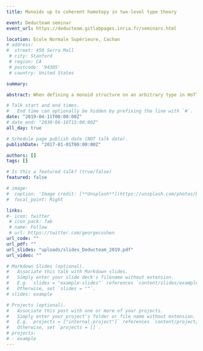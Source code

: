 ```yaml
---
title: Monoids up to coherent homotopy in two-level type theory

event: Deducteam seminar
event_url: https://deducteam.gitlabpages.inria.fr/seminars.html

location: Ecole Normale Supérieure, Cachan
# address:
#  street: 450 Serra Mall
 # city: Stanford
 # region: CA
 # postcode: '94305'
 # country: United States

summary:

abstract: When defining a monoid structure on an arbitrary type in HoTT, one should require a multiplication that is not only homotopy-associative, but also has an infinite tower of higher homotopies. For example in dimension two one should have a condition similar to Mac Lane’s pentagon for monoidal categories. We call such a monoid a monoid up to coherent homotopy. <br/>&nbsp;&nbsp; The goal of my internship in Stockholm was to formalize them in Agda. <br/>&nbsp;&nbsp; It is well-known that infinite towers of homotopies are hard to handle in plain HoTT, so we postulate a variant of two-level type theory, with a strict equality and an interval type. Then we adapt the set-theoretical treatment of monoids up to coherent homotopy using operads as presented by Clemens Berger and Ieke Moerdijk. Our main results are <br/>&nbsp;&nbsp; (a) Monoids up to coherent homotopy are invariant under homotopy equivalence <br/>&nbsp;&nbsp; (b) Loop spaces are monoids up to coherent homotopy. <br/>&nbsp;&nbsp; In this talk I will present the classical theory of monoids up to coherent homotopy, and indicates how two-level type theory can be used to formalize it.

# Talk start and end times.
#   End time can optionally be hidden by prefixing the line with `#`.
date: "2019-04-11T00:00:00Z"
# date_end: "2030-06-16T15:00:00Z"
all_day: true

# Schedule page publish date (NOT talk date).
publishDate: "2017-01-01T00:00:00Z"

authors: []
tags: []

# Is this a featured talk? (true/false)
featured: false

# image:
#  caption: 'Image credit: [**Unsplash**](https://unsplash.com/photos/bzdhc5b3Bxs)'
#  focal_point: Right

links:
#- icon: twitter
 # icon_pack: fab
 # name: Follow
 # url: https://twitter.com/georgecushen
url_code: ""
url_pdf: ""
url_slides: "uploads/slides_Deducteam_2019.pdf"
url_video: ""

# Markdown Slides (optional).
#   Associate this talk with Markdown slides.
#   Simply enter your slide deck's filename without extension.
#   E.g. `slides = "example-slides"` references `content/slides/example-slides.md`.
#   Otherwise, set `slides = ""`.
# slides: example

# Projects (optional).
#   Associate this post with one or more of your projects.
#   Simply enter your project's folder or file name without extension.
#   E.g. `projects = ["internal-project"]` references `content/project/deep-learning/index.md`.
#   Otherwise, set `projects = []`.
# projects:
# - example
---
```



